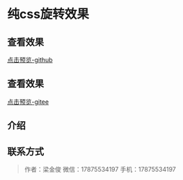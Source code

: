 # 纯css旋转效果

## 查看效果

 [点击预览-github](https://LiangJinJun.github.io/Projet-source/)

## 查看效果

 [点击预览-gitee](http://liangjinjun.gitee.io/pure_css__3d_rotation)
 
## 介绍

## 联系方式

    
   > 作者：梁金俊
   > 微信：17875534197
   > 手机：17875534197
